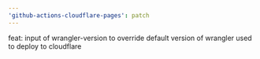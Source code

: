 ```yaml
---
'github-actions-cloudflare-pages': patch
---
```


feat: input of wrangler-version to override default version of wrangler used to deploy to cloudflare
